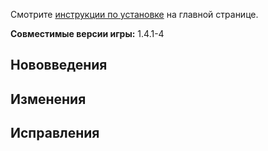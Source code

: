 Смотрите
[инструкции по установке](https://github.com/CCDirectLink/crosscode-ru#инструкции-по-установке) на
главной странице.

**Совместимые версии игры:** 1.4.1-4

## Нововведения

## Изменения

## Исправления
